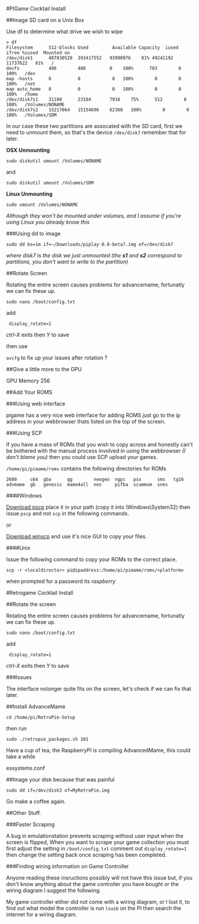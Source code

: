 #PIGame Cocktail Install

##Image SD card on a Unix Box

Use df to determine what drive we wish to wipe

	> df
	Filesystem		512-blocks Used  		Available Capacity  iused    ifree %iused  Mounted on
	/dev/disk1  	487830528  393417552   93900976    81% 49241192 11737622   81%   /
	devfs			406        406         0   	100%      703        0  100%   /dev
	map -hosts		0          0          	0   100%        0        0  100%   /net
	map auto_home	0          0          	0   100%        0        0  100%   /home
	/dev/disk7s1	31100      23184       7916    75%      512        0  100%   /Volumes/NONAME
	/dev/disk7s2	15217064   15154696    62368   100%        0        0  100%   /Volumes/SDM
	
In our case these two partitions are assocated with the SD card, first we need to unmount them, so that's the device `/dev/disk7` remember that for later.

**OSX Unmounting**

`sudo diskutil umount /Volumes/NONAME`

and

`sudo diskutil umount /Volumes/SDM`

**Linux Unmounting**

`sudo umount /Volumes/NONAME`

_Although they won't be mounted under volumes, and I assume if you're using Linux you already know this_

###Using dd to image
	
`sudo dd bs=1m if=~/Downloads/piplay-0.8-beta7.img of=/dev/disk7`

_where disk7 is the disk we just unmounted (the __s1__ and __s2__ correspond to partitions, you don't want to write to the partition)_

##Rotate Screen

Rotating the entire screen causes problems for advancemame, fortunatly we can fix these up.

`sudo nano /boot/config.txt`

add 

` display_rotate=1`

_ctrl-X_ exits then _Y_ to save

then use

`avcfg` to fix up your issues after rotation ?

##Give a little more to the GPU

GPU Memory 256

##Add Your ROMS

###Using web interface

pigame has a very nice web interface for adding ROMS just go to the ip address in your webbrowser thats listed on the top of the screen.

###Using SCP

If you have a mass of ROMs that you wish to copy across and honestly can't be bothered with the manual process involved in using the webbrowser _(I don't blame you)_ then you could use SCP upload your games.

`/home/pi/pimame/roms` contains the following directories for ROMs

	2600     c64  gba      gg        neogeo  ngpc   psx      sms   tg16
	advmame  gb   genesis  mame4all  nes     pifba  scummvm  snes
	
####Windows

[Download pscp](http://www.chiark.greenend.org.uk/~sgtatham/putty/download.html) place it in your path (copy it into \Windows\System32) then issue `pscp` and not `scp` in the following commands.

or

[Download winscp](http://winscp.net/eng/download.php) and use it's nice GUI to copy your files.

####Unix

Issue the following command to copy your ROMs to the correct place.

`scp -r <localdirector> pi@ipaddress:/home/pi/pimame/roms/<platform>`

when prompted for a password its _raspberry_


#Retrogame Cocktail Install

##Rotate the screen

Rotating the entire screen causes problems for advancemame, fortunatly we can fix these up.

`sudo nano /boot/config.txt`

add 

` display_rotate=1`

_ctrl-X_ exits then _Y_ to save

###Issues

The interface nolonger quite fits on the screen, let's check if we can fix that later.

##Install AdvanceMame

`cd /home/pi/RetroPie-Setup` 

then run 

`sudo ./retropie_packages.sh 101` 

Have a cup of tea, the RaspberryPI is compiling AdvancedMame, this could take a while

essystems.conf

##Image your disk because that was painful

`sudo dd if=/dev/disk3 of=MyRetroPie.img`

Go make a coffee again.


##Other Stuff.

###Faster Scraping

A bug in emulationstation prevents scraping without user input when the screen is flipped, When you want to scrape your game collection you must first adjust the setting in `/boot/config.txt` comment out `display_rotate=1` then change the setting back once scraping has been completed.


###Finding wiring information on Game Controller

Anyone reading these insructions possibly will not have this issue but, if you don't know anything about the game controller you have bought or the wiring diagram I suggest the following.

My game controller either did not come with a wiring diagram, or I lost it, to find out what model the controller is run `lsusb` on the PI then search the internet for a wiring diagram.

 